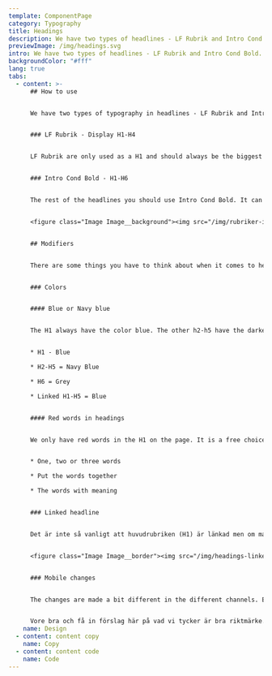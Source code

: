 ```yaml
---
template: ComponentPage
category: Typography
title: Headings
description: We have two types of headlines - LF Rubrik and Intro Cond Bold.
previewImage: /img/headings.svg
intro: We have two types of headlines - LF Rubrik and Intro Cond Bold.
backgroundColor: "#fff"
lang: true
tabs:
  - content: >-
      ## How to use


      We have two types of typography in headlines - LF Rubrik and Intro Cond Bold. 


      ### LF Rubrik - Display H1-H4


      LF Rubrik are only used as a H1 and should always be the biggest headline on the page. The H1 should only be used one time per page. 


      ### Intro Cond Bold - H1-H6


      The rest of the headlines you should use Intro Cond Bold. It can be used in all sizes from H1-H6.


      <figure class="Image Image__background"><img src="/img/rubriker-introcond.png" srcset="/img/rubriker-introcond.png 2x" alt="Relationen till varandra är viktigt"><figcaption><div class="Image__caption"></div></figcaption></figure>


      ## Modifiers


      There are some things you have to think about when it comes to headings.


      ### Colors


      #### Blue or Navy blue


      The H1 always have the color blue. The other h2-h5 have the darker blue thats called navy blue to make a different from when the headings are linked. The H6 have a grey color.


      * H1 - Blue

      * H2-H5 = Navy Blue

      * H6 = Grey

      * Linked H1-H5 = Blue


      #### Red words in headings


      We only have red words in the H1 on the page. It is a free choice and not a must. You highlight the word in the heading that is the most important. You can mark more than one word but the words should be following each other (be together). 


      * One, two or three words

      * Put the words together

      * The words with meaning 


      ### Linked headline


      Det är inte så vanligt att huvudrubriken (H1) är länkad men om man vill länka en rubrik så kommer vi använda oss av länkblå "Blue" för att visa att man är klickbar. Vi förtydligar även att rubriken är klickbar genom att ha ett understreck vid hover.


      <figure class="Image Image__border"><img src="/img/headings-linked.png" srcset="/img/headings-linked.png 2x" alt="Visa hur det ser ut med länkad respektive icke länkad underrubrik."><figcaption><div class="Image__caption"></div></figcaption></figure>


      ### Mobile changes


      The changes are made a bit different in the different channels. En tumregel är att starta med H3 Display som H1 och jobba med relationerna neråt mot H6.


      Vore bra och få in förslag här på vad vi tycker är bra riktmärke.
    name: Design
  - content: content copy
    name: Copy
  - content: content code
    name: Code
---
```

